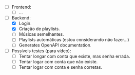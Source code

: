 - [ ] Frontend:
  - [ ] ...

- [ ] Backend:
  - [X] Login.
  - [X] Criação de playlists.
  - [ ] Músicas semelhantes.
  - [ ] Playlists automáticas (estou considerando não fazer...)
  - [ ] Generates OpenAPI documentation.

- [ ] Possíveis testes (para vídeo):
  - [ ] Tentar longar com conta que existe, mas senha errada.
  - [ ] Tentar logar com conta que não existe.
  - [ ] Tentar logar com conta e senha corretas.
